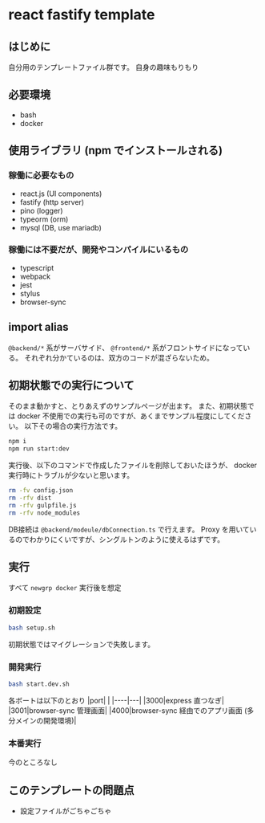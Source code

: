 # react fastify template

## はじめに

自分用のテンプレートファイル群です。
自身の趣味もりもり

## 必要環境

- bash
- docker

## 使用ライブラリ (npm でインストールされる)

### 稼働に必要なもの

- react.js (UI components)
- fastify (http server)
- pino (logger)
- typeorm (orm)
- mysql (DB, use mariadb)

### 稼働には不要だが、開発やコンパイルにいるもの

- typescript
- webpack
- jest
- stylus
- browser-sync

## import alias

`@backend/*` 系がサーバサイド、 `@frontend/*` 系がフロントサイドになっている。
それぞれ分かているのは、双方のコードが混ざらないため。

## 初期状態での実行について

そのまま動かすと、とりあえずのサンプルページが出ます。
また、初期状態では docker 不使用での実行も可のですが、あくまでサンプル程度にしてください。
以下その場合の実行方法です。

```bash
npm i
npm run start:dev
```

実行後、以下のコマンドで作成したファイルを削除しておいたほうが、 docker 実行時にトラブルが少ないと思います。

```bash
rm -fv config.json
rm -rfv dist
rm -rfv gulpfile.js
rm -rfv node_modules
```

DB接続は `@backend/modeule/dbConnection.ts` で行えます。
Proxy を用いているのでわかりにくいですが、シングルトンのように使えるはずです。

## 実行

すべて `newgrp docker` 実行後を想定

### 初期設定

```bash
bash setup.sh
```

初期状態ではマイグレーションで失敗します。

### 開発実行

```bash
bash start.dev.sh
```

各ボートは以下のとおり
|port|   |
|----|---|
|3000|express 直つなぎ|
|3001|browser-sync 管理画面|
|4000|browser-sync 経由でのアプリ画面 (多分メインの開発環境)|

### 本番実行

今のところなし

## このテンプレートの問題点

- 設定ファイルがごちゃごちゃ
